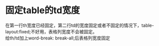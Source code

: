 # 固定table的td宽度  
  在第一行th宽度已经固定，第二行td的宽度固定或者不固定的情况下，table-layout:fixed;不好用，表格列宽度不会被固定。  
  给th/td加上word-break: break-all;后表格列宽度固定
